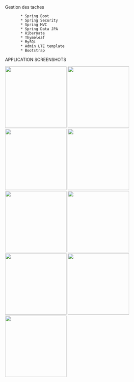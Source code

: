 
Gestion des taches

           * Spring Boot
           * Spring Security
           * Spring MVC
           * Spring Data JPA 
           * Hibernate
           * Thymeleaf
           * MySQL 
           * Admin LTE template
           * Bootstrap
 
 
APPLICATION SCREENSHOTS


<img src="https://i.ibb.co/b30CNdQ/1.png" width="200">
<img src="https://i.ibb.co/r4vLC55/2.png" width="200">
<img src="https://i.ibb.co/qjKL7GM/3.jpg" width="200">
<img src="https://i.ibb.co/KqPvh82/4.jpg" width="200">
<img src="https://i.ibb.co/6HzjjKc/5.jpg" width="200">
<img src="https://i.ibb.co/Wnm4RSg/6.jpg" width="200">
<img src="https://i.ibb.co/BzJNd7X/7.jpg" width="200">
<img src="https://i.ibb.co/3BXkytN/8.jpg" width="200">
<img src="https://i.ibb.co/LpJwF44/9.jpg" width="200">

